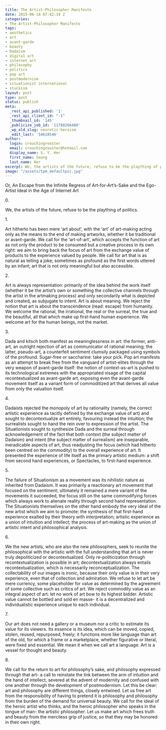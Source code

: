 ```yaml
---
title: The Artist-Philosopher Manifesto
date: 2015-06-18 07:42:19 Z
categories:
- The Artist-Philosopher Manifesto
tags:
- aesthetics
- art
- avant-garde
- beauty
- Dadaism
- digital art
- internet art
- philosophy
- politics
- pop art
- postmodernism
- situationist international
- stuckism
layout: post
type: post
status: publish
meta:
  _rest_api_published: '1'
  _rest_api_client_id: "-1"
  _thumbnail_id: '145'
  _publicize_job_id: '11788266488'
  _wp_old_slug: neurotic-heroism
  _edit_last: '54618546'
author:
  login: crouchingrooster
  email: crouchingrooster@hotmail.com
  display_name: S. Y. Her
  first_name: Seong
  last_name: Her
excerpt: We, the artists of the future, refuse to be the plaything of politics.
image: "/assets/tpm_defaultpic.jpg"
---
```


<p>Or, An Escape from the Infinite Regress of Art-for-Art’s-Sake and the Ego-Artist Ideal in the Age of Internet Art</p>
<p>0.</p>
<p>We, the artists of the future, refuse to be the plaything of politics.</p>
<p>1.</p>
<p>Art hitherto has been mere ‘art about’, with the ‘art’ of art-making acting only as the means to the end of making artworks, whether it be traditional or avant-garde. We call for the ‘art-of-art’, which accepts the function of art as not only the product to be consumed but a creative process in its own right: we aim to bring back the focus of art from the exchange value of products to the experience valued by people. We call for art that is as natural as telling a joke; sometimes as profound as the first words uttered by an infant; art that is not only meaningful but also accessible.</p>
<p>2.</p>
<p>Art is always representation: primarily of the idea behind the work itself (whether it be the artist’s own or something the collective channels through the artist in the artmaking process) and only secondarily what is depicted and created, as subjugate to intent. Art is about meaning. We reject the notion that art is about the transcendence (read: escape) from humanity. We welcome the rational, the irrational, the real or the surreal, the true and the beautiful, all that which make up first-hand human experience. We welcome art for the human beings, not the market.</p>
<p>3.</p>
<p>Dada and kitsch both manifest as meaninglessness in art: the former, anti-art, an outright rejection of art as communicator of rational meaning; the latter, pseudo-art, a counterfeit sentiment clumsily packaged using symbols of the profound. Sugar-free or saccharine: take your pick. Pop art manifests as an attempt to break free from the vanguard of artist-elites through the very weapon of avant-garde itself: the notion of context-as-art is pushed to its technological extremes with the appropriated visage of the capital recontextualized as avant-garde art, exposing even the avant-garde movement itself as a variant form of commoditized art that derives all value from only the valuation itself.</p>
<p>4.</p>
<p>Dadaists rejected the monopoly of art by rationality (namely, the correct artistic experience as tacitly defined by the exchange value of art) and sought to decontextualize art entirely, favouring instead the intuition; the surrealists sought to hand the rein over to expression of the artist. The Situationists sought to synthesize Dada and the surreal through acknowledgement of the fact that both context (the subject matter of Dadaism) and intent (the subject matter of surrealism) are inseparable, ineradicable aspects of art, thus readjusting the focus (which had hitherto been centred on the commodity) to the overall experience of art. It presented the experience of life itself as the primary artistic medium: a shift from second hand experiences, or Spectacles, to first-hand experience.</p>
<p>5.</p>
<p>The failure of Situationism as a movement was its nihilistic nature as inherited from Dadaism. It was primarily a reactionary art movement that focused on the sentiment; ultimately it remained a mere variant of the movements it succeeded, the focus still on the same commodifying forces which always work to alienate reality through second hand representation. The Situationists themselves on the other hand embody the very ideal of the new artist which we aim to promote: the synthesis of that first-hand experience exalted by their theory with interpretation; artistic experience as a union of intuition and intellect; the process of art-making as the union of artistic intent and philosophical analysis.</p>
<p>6.</p>
<p>We the new artists, who are also the new philosophers, seek to reunite the philosophical with the artistic with the full understanding that art is never truly depoliticized or decontextualized. Only re-politicization through recontextualization is possible in art; decontextualization always entails recontextualization, which is necessarily reconceptualization. The collectability of our images is ironic, because their only value is in their very experience, even that of collection and admiration. We refuse to let art be mere currency, some placeholder for value as determined by the agreement of some collective such as critics of art. We reject commodity value as an integral aspect of art: let no work of art bow to its highest bidder. Artistic value cannot be bottled and sold en masse- it is a decentralized and individualistic experience unique to each individual.</p>
<p>7.</p>
<p>Our art does not need a gallery or a museum nor a critic to estimate its value for its viewers. Its essence is its idea, which can be moved, copied, stolen, reused, repurposed, freely; it functions more like language than art of the old, for which a frame or a marketplace, whether figurative or literal, were fixed and essential. We mean it when we call art a language. Art is a vessel for thought and beauty.</p>
<p>8.</p>
<p>We call for the return to art for philosophy’s sake, and philosophy expressed through that art- a call to reinstate the link between the arm of intuition and the hand of intellect, severed at the advent of modernity and confused with one another through the development of postmodernism. Let this be clear: art and philosophy are different things, closely entwined. Let us free art from the responsibility of having to pretend it is philosophy and philosophy from the burden of the demand for universal beauty. We call for the ideal of the heroic artist who thinks, and the heroic philosopher who speaks in the tongue of man- the artistic philosopher. Let us make art which frees truth and beauty from the merciless grip of justice, so that they may be honored in their own right.</p>
